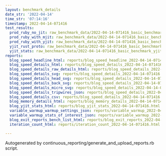 ```yaml
---
layout: benchmark_details
date_str: '2022-04-14'
time_str: '07:14:16'
timestamp: 2022-04-14-071416
test_results:
  prod_ruby_no_jit: raw_benchmark_data/2022-04-14-071416_basic_benchmark_prod_ruby_no_jit.json
  prod_ruby_with_mjit: raw_benchmark_data/2022-04-14-071416_basic_benchmark_prod_ruby_with_mjit.json
  prod_ruby_with_yjit: raw_benchmark_data/2022-04-14-071416_basic_benchmark_prod_ruby_with_yjit.json
  yjit_rust_proto: raw_benchmark_data/2022-04-14-071416_basic_benchmark_yjit_rust_proto.json
  yjit_stats: raw_benchmark_data/2022-04-14-071416_basic_benchmark_yjit_stats.json
reports:
  blog_speed_headline_html: reports/blog_speed_headline_2022-04-14-071416.html
  blog_speed_details_html: reports/blog_speed_details_2022-04-14-071416.html
  blog_speed_details_raw_details_html: reports/blog_speed_details_2022-04-14-071416.raw_details.html
  blog_speed_details_svg: reports/blog_speed_details_2022-04-14-071416.svg
  blog_speed_details_head_svg: reports/blog_speed_details_2022-04-14-071416.head.svg
  blog_speed_details_back_svg: reports/blog_speed_details_2022-04-14-071416.back.svg
  blog_speed_details_micro_svg: reports/blog_speed_details_2022-04-14-071416.micro.svg
  blog_speed_details_tripwires_json: reports/blog_speed_details_2022-04-14-071416.tripwires.json
  blog_speed_details_csv: reports/blog_speed_details_2022-04-14-071416.csv
  blog_memory_details_html: reports/blog_memory_details_2022-04-14-071416.html
  blog_yjit_stats_html: reports/blog_yjit_stats_2022-04-14-071416.html
  variable_warmup_warmup_settings_json: reports/variable_warmup_2022-04-14-071416.warmup_settings.json
  variable_warmup_stats_of_interest_json: reports/variable_warmup_2022-04-14-071416.stats_of_interest.json
  blog_exit_reports_bench_list_html: reports/blog_exit_reports_2022-04-14-071416.bench_list.html
  iteration_count_html: reports/iteration_count_2022-04-14-071416.html

---
```

Autogenerated by continuous_reporting/generate_and_upload_reports.rb script.
